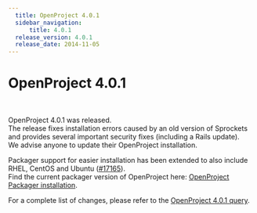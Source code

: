 ```yaml
---
  title: OpenProject 4.0.1
  sidebar_navigation:
      title: 4.0.1
  release_version: 4.0.1
  release_date: 2014-11-05
---
```



# OpenProject 4.0.1

 

OpenProject 4.0.1 was released.  
The release fixes installation errors caused by an old version of
Sprockets and provides several important security fixes (including a
Rails update).  
We advise anyone to update their OpenProject installation.

Packager support for easier installation has been extended to also
include RHEL, CentOS and Ubuntu
([\#17165](https://community.openproject.org/work_packages/17165 "Packaged based installer for RHEL, CentOS and Ubuntu (closed)")).  
Find the current packager version of OpenProject here: [OpenProject
Packager installation](https://packager.io/gh/opf/openproject).

For a complete list of changes, please refer to the [OpenProject 4.0.1
query](https://community.openproject.org/versions/530).


